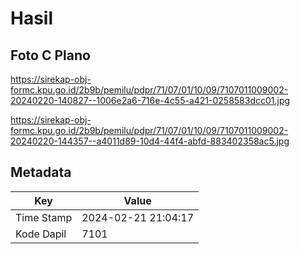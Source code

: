# Hasil

## Foto C Plano

https://sirekap-obj-formc.kpu.go.id/2b9b/pemilu/pdpr/71/07/01/10/09/7107011009002-20240220-140827--1006e2a6-716e-4c55-a421-0258583dcc01.jpg

https://sirekap-obj-formc.kpu.go.id/2b9b/pemilu/pdpr/71/07/01/10/09/7107011009002-20240220-144357--a4011d89-10d4-44f4-abfd-883402358ac5.jpg


## Metadata

| Key        | Value               |
| ---------- | ------------------- |
| Time Stamp | 2024-02-21 21:04:17 |
| Kode Dapil | 7101                |



